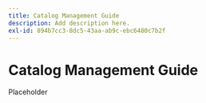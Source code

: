 ```yaml
---
title: Catalog Management Guide
description: Add description here.
exl-id: 894b7cc3-8dc5-43aa-ab9c-ebc6480c7b2f
---
```

# Catalog Management Guide

Placeholder
